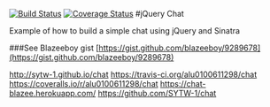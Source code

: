 [![Build Status](https://travis-ci.org/alu0100611298/chat.svg?branch=master)](https://travis-ci.org/alu0100611298/chat)
[![Coverage Status](https://coveralls.io/repos/alu0100611298/chat/badge.png)](https://coveralls.io/r/alu0100611298/chat)
#jQuery Chat

Example of how to build a simple chat using jQuery and Sinatra

###See 
Blazeeboy gist [https://gist.github.com/blazeeboy/9289678](https://gist.github.com/blazeeboy/9289678)

http://sytw-1.github.io/chat
https://travis-ci.org/alu0100611298/chat
https://coveralls.io/r/alu0100611298/chat
https://chat-blazee.herokuapp.com/
https://github.com/SYTW-1/chat
